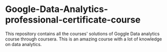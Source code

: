 # Google-Data-Analytics-professional-certificate-course

This repository contains all the courses' solutions of Goggle Data analytics course through coursera.
This is an amazing course with a lot of knowledge on data analytics.
